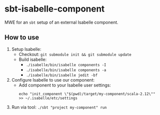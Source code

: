 # sbt-isabelle-component
MWE for an `sbt` setup of an external Isabelle component.

## How to use
1. Setup Isabelle:
   - Checkout: `git submodule init && git submodule update`
   - Build isabelle:
     - `./isabelle/bin/isabelle components -I`
     - `./isabelle/bin/isabelle components -a`
     - `./isabelle/bin/isabelle jedit -bf`
2. Configure Isabelle to use our component:
   - Add component to your Isabelle user settings:
     ```
     echo "init_component \"$(pwd)/target/my-component/scala-2.12\"" >> ~/.isabelle/etc/settings
     ```
3. Run via tool: `./sbt "project my-component" run`
